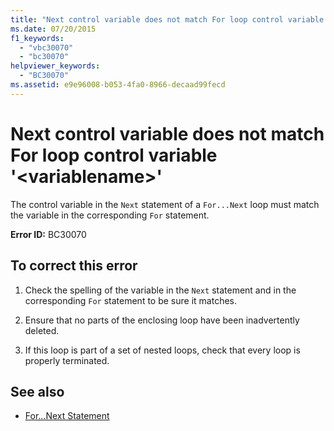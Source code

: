 ```yaml
---
title: "Next control variable does not match For loop control variable '<variablename>'"
ms.date: 07/20/2015
f1_keywords: 
  - "vbc30070"
  - "bc30070"
helpviewer_keywords: 
  - "BC30070"
ms.assetid: e9e96008-b053-4fa0-8966-decaad99fecd
---
```

# Next control variable does not match For loop control variable '\<variablename>'
The control variable in the `Next` statement of a `For...Next` loop must match the variable in the corresponding `For` statement.  
  
 **Error ID:** BC30070  
  
## To correct this error  
  
1.  Check the spelling of the variable in the `Next` statement and in the corresponding `For` statement to be sure it matches.  
  
2.  Ensure that no parts of the enclosing loop have been inadvertently deleted.  
  
3.  If this loop is part of a set of nested loops, check that every loop is properly terminated.  
  
## See also
- [For...Next Statement](../../visual-basic/language-reference/statements/for-next-statement.md)
